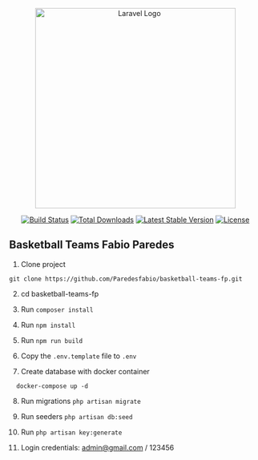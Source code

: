 <p align="center"><a href="https://laravel.com" target="_blank"><img src="https://raw.githubusercontent.com/laravel/art/master/logo-lockup/5%20SVG/2%20CMYK/1%20Full%20Color/laravel-logolockup-cmyk-red.svg" width="400" alt="Laravel Logo"></a></p>

<p align="center">
<a href="https://github.com/laravel/framework/actions"><img src="https://github.com/laravel/framework/workflows/tests/badge.svg" alt="Build Status"></a>
<a href="https://packagist.org/packages/laravel/framework"><img src="https://img.shields.io/packagist/dt/laravel/framework" alt="Total Downloads"></a>
<a href="https://packagist.org/packages/laravel/framework"><img src="https://img.shields.io/packagist/v/laravel/framework" alt="Latest Stable Version"></a>
<a href="https://packagist.org/packages/laravel/framework"><img src="https://img.shields.io/packagist/l/laravel/framework" alt="License"></a>
</p>

## Basketball Teams Fabio Paredes

1. Clone project
```
git clone https://github.com/Paredesfabio/basketball-teams-fp.git
```

2. cd basketball-teams-fp

3. Run ```composer install```

4. Run ```npm install```

5. Run ```npm run build```

6. Copy the ```.env.template``` file  to ```.env```

7. Create database with docker container
```
  docker-compose up -d
```

8. Run migrations ```php artisan migrate```

9. Run seeders ```php artisan db:seed```

10. Run ```php artisan key:generate```

11. Login credentials: admin@gmail.com / 123456
